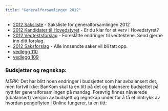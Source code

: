 ```yaml
---
title: "Generalforsamlingen 2012"
---
```


* [2012 Saksliste](/generalforsamlingen/2012/saksliste) - Saksliste for generalforsamlingen 2012
* [2012 Kandidater til Hovedstyret](/generalforsamlingen/2012/valg) - Er du klar for et verv i Hovedstyret?
* [2012 Vedtektsforslag](/generalforsamlingen/2012/vedtektsforslag) - Foreslåtte endringer til vedtektene. Send gjerne inn ditt forslag.
* [2012 Saksforslag](/generalforsamlingen/2012/saksforslag) - Alle innsendte saker vil bli tatt opp.
* [vedlegg 110](/public/attachments/110-Underskrevet%20referat%20fra%20Generalforsamlingen%202012.PDF)
* [vedlegg 109](/public/attachments/109-Alle%20budsjett%2012-13.xlsx)

### Budsjetter og regnskap:

*MERK:* Det har blitt noen endringer i budsjettet som har avbalansert det, men fortvil ikke: BanKom skal ta en titt på det og balansere budsjettet på nytt før generalforsamlingen på mandag. Forøvrig finnes nåværede (ubalansert) versjon av budsjett og regnskap under for å få et inntrykk av hvordan pengeflyten i Online fungerer, ta en titt: